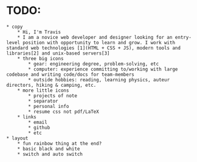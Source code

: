 # TODO:
	* copy
		* Hi, I'm Travis
		* I am a novice web developer and designer looking for an entry-level position with opportunity to learn and grow. I work with standard web technologies [1](HTML + CSS + JS), modern tools and libraries[2] and unix-based servers[3]
		* three big icons
			* gear: engineering degree, problem-solving, etc
			* computer: experience committing to/working with large codebase and writing code/docs for team-members
			* outside hobbies: reading, learning physics, auteur directors, hiking & camping, etc.
		* more little icons
			* projects of note
			* separator
			* personal info
			* resume css not pdf/LaTeX
		* links
			* email
			* github
			* etc
	* layout
		* fun rainbow thing at the end?
		* basic black and white
		* switch and auto switch